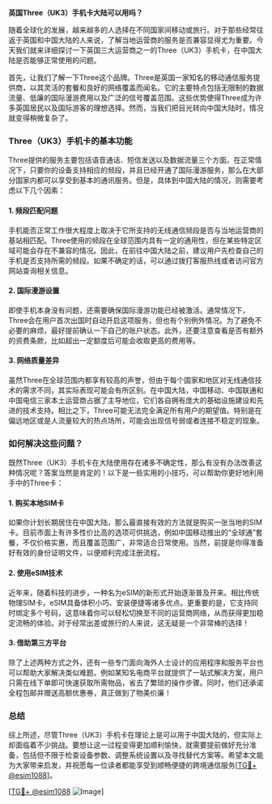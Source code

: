 **英国Three（UK3）手机卡大陆可以用吗？**

随着全球化的发展，越来越多的人选择在不同国家间移动或旅行。对于那些经常往返于英国和中国大陆的人来说，了解当地运营商的服务是否兼容显得尤为重要。今天我们就来详细探讨一下英国三大运营商之一的Three（UK3）手机卡，在中国大陆是否能够正常使用的问题。

首先，让我们了解一下Three这个品牌。Three是英国一家知名的移动通信服务提供商，以其灵活的套餐和良好的网络覆盖而闻名。它的主要特点包括无限制的数据流量、低廉的国际漫游费用以及广泛的信号覆盖范围。这些优势使得Three成为许多英国居民以及国际游客的理想选择。然而，当我们把目光转向中国大陆时，情况就变得稍微复杂了。

### Three（UK3）手机卡的基本功能

Three提供的服务主要包括语音通话、短信发送以及数据流量三个方面。在正常情况下，只要你的设备支持相应的频段，并且已经开通了国际漫游服务，那么在大部分国家内都可以享受到基本的通讯服务。但是，具体到中国大陆的情况，则需要考虑以下几个因素：

#### 1. 频段匹配问题
手机能否正常工作很大程度上取决于它所支持的无线通信频段是否与当地运营商的基站相匹配。Three使用的频段在全球范围内具有一定的通用性，但在某些特定区域可能会存在不兼容的情况。因此，在前往中国大陆之前，建议用户先检查自己的手机是否支持所需的频段。如果不确定的话，可以通过拨打客服热线或者访问官方网站查询相关信息。

#### 2. 国际漫游设置
即使手机本身没有问题，还需要确保国际漫游功能已经被激活。通常情况下，Three会在用户首次出国时自动开启这项服务，但也有个别例外情况。为了避免不必要的麻烦，最好提前确认一下自己的账户状态。此外，还要注意查看是否有额外的资费条款，比如超出一定额度后可能会收取更高的费用等。

#### 3. 网络质量差异
虽然Three在全球范围内都享有较高的声誉，但由于每个国家和地区对无线通信技术的需求不同，其实际表现可能会有所区别。在中国大陆，中国移动、中国联通和中国电信三家本土运营商占据了主导地位，它们各自拥有庞大的基础设施建设和先进的技术支持。相比之下，Three可能无法完全满足所有用户的期望值。特别是在偏远地区或是人流量较大的热点场所，可能会出现信号弱或者连接不稳定的现象。

### 如何解决这些问题？

既然Three（UK3）手机卡在大陆使用存在诸多不确定性，那么有没有办法改善这种情况呢？答案当然是肯定的！以下是一些实用的小技巧，可以帮助你更好地利用手中的Three卡：

#### 1. 购买本地SIM卡
如果你计划长期居住在中国大陆，那么最直接有效的方法就是购买一张当地的SIM卡。目前市面上有许多性价比高的选项可供挑选，例如中国移动推出的“全球通”套餐，不仅价格实惠，而且覆盖范围广，非常适合日常使用。当然，前提是你得准备好有效的身份证明文件，以便顺利完成注册流程。

#### 2. 使用eSIM技术
近年来，随着科技的进步，一种名为eSIM的新形式开始逐渐普及开来。相比传统物理SIM卡，eSIM具备体积小巧、安装便捷等诸多优点。更重要的是，它支持同时绑定多个号码，这意味着你可以轻松切换至不同的运营商网络，从而获得更加稳定流畅的体验。对于经常出差或旅行的人来说，这无疑是一个非常棒的选择！

#### 3. 借助第三方平台
除了上述两种方式之外，还有一些专门面向海外人士设计的应用程序和服务平台也可以帮助大家解决类似难题。例如某知名电商平台就提供了一站式解决方案，用户只需在线下单即可快速获取所需物品，省去了繁琐的操作步骤。同时，他们还承诺全程包邮并赠送高额优惠券，真正做到了物美价廉！

### 总结

综上所述，尽管Three（UK3）手机卡在理论上是可以用于中国大陆的，但实际上却面临着不少挑战。要想让这一过程变得更加顺利愉快，就需要提前做好充分准备，包括但不限于检查设备参数、调整系统设置以及寻找替代方案等。希望本文能为大家带来启发，并祝愿每一位读者都能享受到顺畅便捷的跨境通信服务[[TG💪+ @esim1088](https://t.me/s/esim1088)]。

[[TG💪+ @esim1088](https://t.me/s/esim1088) ![Image](https://i.postimg.cc/4NQfJmqS/Snipaste-2025-05-13-00-14-12.png)]